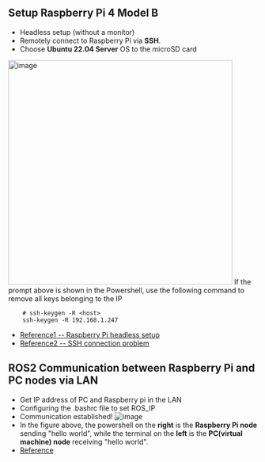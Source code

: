 ## Setup Raspberry Pi 4 Model B
- Headless setup (without a monitor)
- Remotely connect to Raspberry Pi via **SSH**.
- Choose **Ubuntu 22.04 Server** OS to the microSD card 
 <img width="453" alt="image" src="https://user-images.githubusercontent.com/58468284/215291836-2443f427-e3a0-4fc3-abf2-dee3a857235c.png">
    If the prompt above is shown in the Powershell, use the following command to remove all keys belonging to the IP 


        # ssh-keygen -R <host>
        ssh-keygen -R 192.168.1.247

- [Reference1 -- Raspberry Pi headless setup](https://www.makeuseof.com/how-to-ssh-into-raspberry-pi-remote/#find-raspberry-pi-rsquo-s-ip-address)
- [Reference2 -- SSH connection problem](https://elbruno.com/2020/01/27/raspberrypi-how-to-solve-the-ssh-warning-warning-remote-host-identification-has-changed/)

## ROS2 Communication between Raspberry Pi and PC nodes via LAN
- Get IP address of PC and Raspberry pi in the LAN
- Configuring the .bashrc file to set ROS_IP
- Communication established!
![image](https://user-images.githubusercontent.com/58468284/215292400-a3644fa7-0140-462a-8dc8-143fb009c373.png)
- In the figure above, the powershell on the **right** is the **Raspberry Pi node** sending "hello world", while the terminal on the **left** is the **PC(virtual machine) node** receiving "hello world".
- [Reference](https://razbotics.wordpress.com/2018/01/23/ros-distributed-systems/)